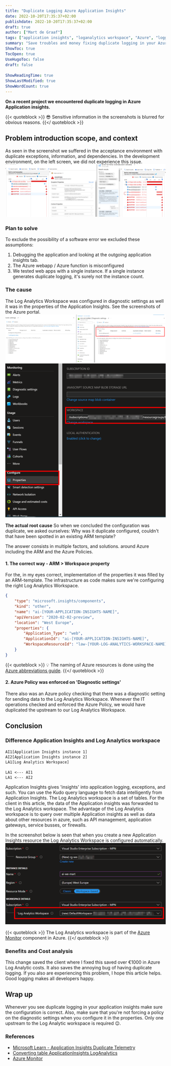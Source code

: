 ```yaml
---
title: "Duplicate Logging Azure Application Insights"
date: 2022-10-20T17:35:37+02:00
publishdate: 2022-10-20T17:35:37+02:00
draft: true
author: ["Mart de Graaf"]
tags: ["application insights", "loganalytics workspace", "Azure", "logging", "monitoring", "problemsolving"]
summary: "Save troubles and money fixing duplicate logging in your Azure Application Insights, and Log Analytics Workspace."
ShowToc: true
TocOpen: true
UseHugoToc: false
draft: false

ShowReadingTime: true
ShowLastModified: true
ShowWordCount: true
---
```


**On a recent project we encountered duplicate logging in Azure Application insights.**

{{< quoteblock >}}
:sunglasses: Sensitive information in the screenshots is blurred for obvious reasons.
{{</ quoteblock >}}

## Problem introduction scope, and context
As seen in the screenshot we suffered in the acceptance environment with duplicate exceptions, information, and dependencies. In the development environment, on the left screen, we did not experience this issue.
![Duplicate logging](/images/duplicate-logging.png)

### Plan to solve

To exclude the possibility of a software error we excluded these assumptions:

1. Debugging the application and looking at the outgoing application insights tab.
1. The Azure webapp / Azure function is misconfigured
1. We tested web apps with a single instance. If a single instance generates duplicate logging, it's surely not the instance count.

### The cause
The Log Analytics Workspace was configured in diagnostic settings as well it was in the properties of the Application Insights. See the screenshots of the Azure portal.
![Diagnostic settings](/images/diagnostic-settings.png)
![Properties Application Insights workspace setting](/images/properties-ai-workspace.png)

**The actual root cause** 
So when we concluded the configuration was duplicate, we asked ourselves:
Why was it duplicate configured, couldn't that have been spotted in an existing ARM template?

The answer consists in multiple factors, and solutions.  around Azure including the ARM and the Azure Policies.

#### 1. The correct way - ARM > Workspace property
For the, in my eyes correct, implementation of the properties it was filled by an ARM-template.
The infrastructure as code makes sure we're configuring the right Log Analytics Workspace.

```json {linenos=table}
{
    "type": "microsoft.insights/components",
    "kind": "other",
    "name": "ai-[YOUR-APPLICATION-INSIGHTS-NAME]",
    "apiVersion": "2020-02-02-preview",
    "location": "West Europe",
    "properties": {
        "Application_Type": "web",
        "ApplicationId": "ai-[YOUR-APPLICATION-INSIGHTS-NAME]",
        "WorkspaceResourceId": "law-[YOUR-LOG-ANALYTICS-WORKSPACE-NAME]"
    }
}
```
{{< quoteblock >}}
:bulb: The naming of Azure resources is done using the [Azure abbreviations guide](https://learn.microsoft.com/en-us/azure/cloud-adoption-framework/ready/azure-best-practices/resource-abbreviations).
{{</ quoteblock >}}


#### 2. Azure Policy was enforced on 'Diagnostic settings'
There also was an Azure policy checking that there was a diagnostic setting for sending data to the Log Analytics Workspace.
Whenever the IT operations checked and enforced the Azure Policy, we would have duplicated the upstream to our Log Analytics Workspace.

## Conclusion

### Difference Application Insights and Log Analytics workspace

```mermaid
AI1[Application Insights instance 1]
AI2[Application Insights instance 2]
LA1[Log Analytics Workspace]

LA1 <--- AI1
LA1 <--- AI2
```

Application Insights gives 'insights' into application logging, exceptions, and such. You can use the Kudo query language to fetch data intelligently from Application Insights. The Log Analytics workspace is a set of tables. For the client in this article, the data of the Application insights was forwarded to the Log Analytics workspace. The advantage of the Log Analytics workspace is to query over multiple Application insights as well as data about other resources in azure, such as API management, application gateways, service busses, or firewalls.

In the screenshot below is seen that when you create a new Application Insights resource the Log Analytics Workspace is configured automatically.
![Create Application Insights workspace based](/images/create-ai-workspace-based.png)

{{< quoteblock >}}
The Log Analytics workspace is part of the [Azure Monitor](https://learn.microsoft.com/en-gb/azure/azure-monitor/overview) component in Azure.
{{</ quoteblock >}}


### Benefits and Cost analysis

This change saved the client where I fixed this saved over &euro;1000 in Azure Log Analytic costs. It also saves the annoying bug of having duplicate logging. If you also are experiencing this problem, I hope this article helps. Good logging makes all developers happy.

## Wrap up
Whenever you see duplicate logging in your application insights make sure the configuration is correct. Also, make sure that you're not forcing a policy on the diagnostic settings when you configure it in the properties. Only one upstream to the Log Analytic workspace is required :wink:.


### References

- [Microsoft Learn - Application Insights Duplicate Telemetry](https://learn.microsoft.com/en-us/answers/questions/883344/application-insights-duplicate-telemetry.html)
- [Converting table ApplicationInsights LogAnalytics ](https://learn.microsoft.com/en-us/azure/azure-monitor/app/convert-classic-resource#apptraces)
- [Azure Monitor](https://learn.microsoft.com/en-gb/azure/azure-monitor/overview)